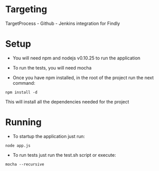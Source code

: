 Targeting
=========

TargetProcess - Github - Jenkins integration for Findly

Setup
=========

- You will need npm and nodejs v0.10.25 to run the application
- To run the tests, you will need mocha

- Once you have npm installed, in the root of the project run the next command:

`npm install -d`

This will install all the dependencies needed for the project

Running
=========

- To startup the application just run:

`node app.js`

- To run tests just run the test.sh script or execute:

`mocha --recursive`
